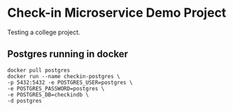 # Check-in Microservice Demo Project

Testing a college project.

## Postgres running in docker

```
docker pull postgres
docker run --name checkin-postgres \
-p 5432:5432 -e POSTGRES_USER=postgres \ 
-e POSTGRES_PASSWORD=postgres \ 
-e POSTGRES_DB=checkindb \
-d postgres
```
